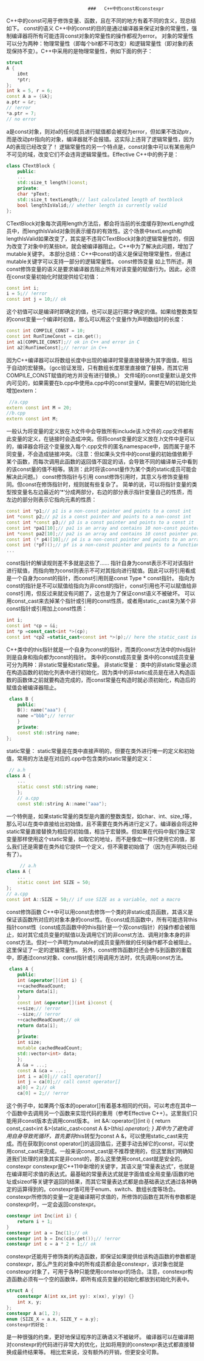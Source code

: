                                   ###   C++中的const和constexpr
C++中的const可用于修饰变量、函数，且在不同的地方有着不同的含义，现总结如下。
const的语义
C++中的const的目的是通过编译器来保证对象的常量性，强制编译器将所有可能违背const对象的常量性的操作都视为error。
对象的常量性可以分为两种：物理常量性（即每个bit都不可改变）和逻辑常量性（即对象的表现保持不变）。C++中采用的是物理常量性，例如下面的例子：
```c++
struct 
A {
	i0nt
	*ptr;
};
int k = 5, r = 6;
const A a = {&k};
a.ptr = &r; 
// !error
*a.ptr = 7; 
// no error
```
a是const对象，则对a的任何成员进行赋值都会被视为error，但如果不改动ptr，而是改动ptr指向的对象，编译器就不会报错。这实际上违背了逻辑常量性，因为A的表现已经改变了！
逻辑常量性的另一个特点是，const对象中可以有某些用户不可见的域，改变它们不会违背逻辑常量性。Effective C++中的例子是：

```c++
class CTextBlock {
	public:
	...
	std::size_t length()const;
	private:
	char *pText;
	std::size_t textLength;// last calculated length of textblock
	bool lengthIsValid;// whether length is currently valid
};
```
CTextBlock对象每次调用length方法后，都会将当前的长度缓存到textLength成员中，而lengthIsValid对象则表示缓存的有效性。这个场景中textLength和lengthIsValid如果改变了，其实是不违背CTextBlock对象的逻辑常量性的，但因为改变了对象中的某些bit，就会被编译器阻止。C++中为了解决此问题，增加了mutable关键字。
本部分总结：C++中const的语义是保证物理常量性，但通过mutable关键字可以支持一部分的逻辑常量性。
const修饰变量
如上节所述，用const修饰变量的语义是要求编译器去阻止所有对该变量的赋值行为。因此，必须在const变量初始化时就提供给它初值：
```c++
const int i;
i = 5;// !error
const int j = 10;// ok
```
这个初值可以是编译时即确定的值，也可以是运行期才确定的值。如果给整数类型的const变量一个编译时初值，那么可以用这个变量作为声明数组时的长度：
```c++
const int COMPILE_CONST = 10;
const int RunTimeConst = cin.get();
int a1[COMPLIE_CONST];// ok in C++ and error in C
int a2[RunTimeConst];// !error in C++
```
因为C++编译器可以将数组长度中出现的编译时常量直接替换为其字面值，相当于自动的宏替换。（gcc验证发现，只有数组长度那里直接做了替换，而其它用COMPILE_CONST赋值的地方并没有进行替换。）
文件域的const变量默认是文件内可见的，如果需要在b.cpp中使用a.cpp中的const变量M，需要在M的初始化处增加extern：
```c++
 //a.cpp
extern const int M = 20;
//b.cpp
extern const int M;
```
一般认为将变量的定义放在.h文件中会导致所有include该.h文件的.cpp文件都有此变量的定义，在链接时会造成冲突。但将const变量的定义放在.h文件中是可以的，编译器会将这个变量放入每个.cpp文件的匿名namespace中，因而属于是不同变量，不会造成链接冲突。（注意：但如果头文件中的const量的初始值依赖于某个函数，而每次调用此函数的返回值不固定的话，会导致不同的编译单元中看到的该const量的值不相等。猜测：此时将该const量作为某个类的static成员可能会解决此问题。）
const修饰指针与引用
const修饰引用时，其意义与修饰变量相同。但const在修饰指针时，规则就有些复杂了。
简单的说，可以将指针变量的类型按变量名左边最近的‘*’分成两部分，右边的部分表示指针变量自己的性质，而左边的部分则表示它指向元素的性质：
```c++
const int *p1;// p1 is a non-const pointer and points to a const int
int *const p2;// p2 is a const pointer and points to a non-const int
const int *const p3;// p3 is a const pointer and points to a const it
const int *pa1[10];// pa1 is an array and contains 10 non-const pointer point to a const int
int *const pa2[10];// pa2 is an array and contains 10 const pointer point to a non-const int
const int (* p4)[10];// p4 is a non-const pointer and points to an array contains 10 const int
const int (*pf)();// pf is a non-const pointer and points to a function which has no arguments and returns a const int
...
```
const指针的解读规则差不多就是这些了……
指针自身为const表示不可对该指针进行赋值，而指向物为const则表示不可对其指向进行赋值。因此可以将引用看成是一个自身为const的指针，而const引用则是const Type * const指针。
指向为const的指针是不可以赋值给指向为非const的指针，const引用也不可以赋值给非const引用，但反过来就没有问题了，这也是为了保证const语义不被破坏。
可以用const_cast来去掉某个指针或引用的const性质，或者用static_cast来为某个非const指针或引用加上const性质：
```c++
int i;
const int *cp = &i;
int *p =const_cast<int *>(cp);
const int *cp2 =static_cast<const int *>(p);// here the static_cast is optional
```
C++类中的this指针就是一个自身为const的指针，而类的const方法中的this指针则是自身和指向都为const的指针。
类中的const成员变量
类中的const成员变量可分为两种：非static常量和static常量。
非static常量：
类中的非static常量必须在构造函数的初始化列表中进行初始化，因为类中的非static成员是在进入构造函数的函数体之前就要构造完成的，而const常量在构造时就必须初始化，构造后的赋值会被编译器阻止。
```c++
 class B {
    public:
	B(): name("aaa") {
	name ="bbb";// !error
	}
	private:
	const std::string name;
};
```
static常量：
static常量是在类中直接声明的，但要在类外进行唯一的定义和初始值，常用的方法是在对应的.cpp中包含类的static常量的定义：
```c++
 // a.h
class A {
	...
	static const std::string name;
	};
	// a.cpp
	const std::string A::name("aaa");
```
一个特例是，如果static常量的类型是内置的整数类型，如char、int、size_t等，那么可以在类中直接给出初始值，且不需要在类外再进行定义了。编译器会将这种static常量直接替换为相应的初始值，相当于宏替换。但如果在代码中我们像正常变量那样使用这个static常量，如取它的地址，而不是像宏一样只使用它的值，那么我们还是需要在类外给它提供一个定义，但不需要初始值了（因为在声明处已经有了）。
```c++
	 // a.h
class A {
	...
	static const int SIZE = 50;
};
// a.cpp
const int A::SIZE = 50;// if use SIZE as a variable, not a macro
```
const修饰函数
C++中可以用const去修饰一个类的非static成员函数，其语义是保证该函数所对应的对象本身的const性。在const成员函数中，所有可能违背this指针const性（const成员函数中的this指针是一个双const指针）的操作都会被阻止，如对其它成员变量的赋值以及调用它们的非const方法、调用对象本身的非const方法。但对一个声明为mutable的成员变量所做的任何操作都不会被阻止。这里保证了一定的逻辑常量性。
另外，const修饰函数时还会参与到函数的重载中，即通过const对象、const指针或引用调用方法时，优先调用const方法。
```c++
 class A {
	public:
	int &operator[](int i) {
	++cachedReadCount;
	return data[i];
	}
	const int &operator[](int i)const {
	++size;// !error
	--size;// !error
	++cachedReadCount;// ok
	return data[i];
	}
	private:
	int size;
	mutable cachedReadCount;
	std::vector<int> data;
	};
	A &a = ...;
	const A &ca = ...;
	int i = a[0];// call operator[]
	int j = ca[0];// call const operator[]
	a[0] = 2;// ok
	ca[0] = 2;// !error
```
这个例子中，如果两个版本的operator[]有着基本相同的代码，可以考虑在其中一个函数中去调用另一个函数来实现代码的重用（参考Effective C++）。这里我们只能用非const版本去调用const版本。
int &A::operator[](int i) {
return const_cast<int &>(static_cast<const A &>(*this).operator[](i));
}
其中为了避免调用自身导致死循环，首先要将*this转型为const A &，可以使用static_cast来完成。而在获取到const operator[]的返回值后，还要手动去掉它的const，可以使用const_cast来完成。一般来说const_cast是不推荐使用的，但这里我们明确知道我们处理的对象其实是非const的，那么这里使用const_cast就是安全的。
constexpr
constexpr是C++11中新增的关键字，其语义是“常量表达式”，也就是在编译期可求值的表达式。最基础的常量表达式就是字面值或全局变量/函数的地址或sizeof等关键字返回的结果，而其它常量表达式都是由基础表达式通过各种确定的运算得到的。constexpr值可用于enum、switch、数组长度等场合。
constexpr所修饰的变量一定是编译期可求值的，所修饰的函数在其所有参数都是constexpr时，一定会返回constexpr。
```c++
constexpr int Inc(int i) {
    return i + 1;
}
constexpr int a = Inc(1);// ok
constexpr int b = Inc(cin.get());// !error
constexpr int c = a * 2 + 1;// ok
```
constexpr还能用于修饰类的构造函数，即保证如果提供给该构造函数的参数都是constexpr，那么产生的对象中的所有成员都会是constexpr，该对象也就是constexpr对象了，可用于各种只能使用constexpr的场合。注意，constexpr构造函数必须有一个空的函数体，即所有成员变量的初始化都放到初始化列表中。
```c++
struct A {
	constexpr A(int xx,int yy): x(xx), y(yy) {}
	int x, y;
};
constexpr A a(1, 2);
enum {SIZE_X = a.x, SIZE_Y = a.y};
constexpr的好处：
```
是一种很强的约束，更好地保证程序的正确语义不被破坏。
编译器可以在编译期对constexpr的代码进行非常大的优化，比如将用到的constexpr表达式都直接替换成最终结果等。
相比宏来说，没有额外的开销，但更安全可靠。


